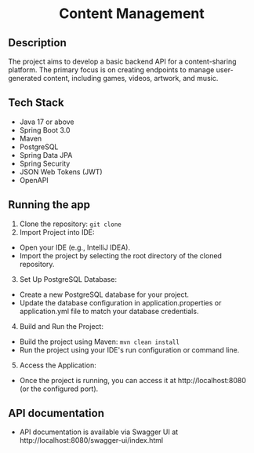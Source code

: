 # <p align="center">Content Management</p>

## Description
The project aims to develop a basic backend API for a content-sharing platform. The primary focus is on creating endpoints to manage user-generated content, including games, videos, artwork, and music.
## Tech Stack
- Java 17 or above
- Spring Boot 3.0
- Maven
- PostgreSQL
- Spring Data JPA
- Spring Security
- JSON Web Tokens (JWT)
- OpenAPI
## Running the app
1. Clone the repository: `git clone `
2. Import Project into IDE:
- Open your IDE (e.g., IntelliJ IDEA).
- Import the project by selecting the root directory of the cloned repository.
3. Set Up PostgreSQL Database:
- Create a new PostgreSQL database for your project.
- Update the database configuration in application.properties or application.yml file to match your database credentials.
4. Build and Run the Project:
- Build the project using Maven: `mvn clean install`
- Run the project using your IDE's run configuration or command line.
5. Access the Application:
- Once the project is running, you can access it at http://localhost:8080 (or the configured port).
## API documentation
- API documentation is available via Swagger UI at http://localhost:8080/swagger-ui/index.html


    
